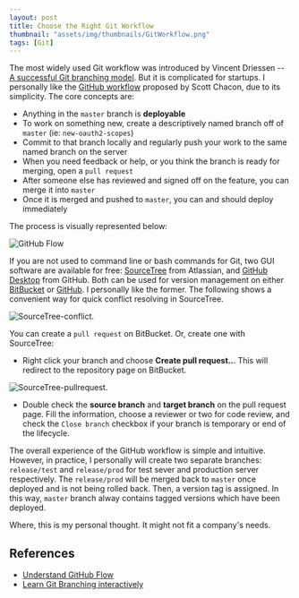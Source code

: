 ```yaml
---
layout: post
title: Choose the Right Git Workflow
thumbnail: "assets/img/thumbnails/GitWorkflow.png"
tags: [Git]
---
```


The most widely used Git workflow was introduced by Vincent Driessen -- [A successful Git branching model](https://nvie.com/posts/a-successful-git-branching-model/). But it is complicated for startups. I personally like the [GitHub workflow](http://scottchacon.com/2011/08/31/github-flow.html) proposed by Scott Chacon, due to its simplicity. The core concepts are:

- Anything in the `master` branch is **deployable**
- To work on something new, create a descriptively named branch off of `master` (ie: `new-oauth2-scopes`)
- Commit to that branch locally and regularly push your work to the same named branch on the server
- When you need feedback or help, or you think the branch is ready for merging, open a `pull request`
- After someone else has reviewed and signed off on the feature, you can merge it into `master`
- Once it is merged and pushed to `master`, you can and should deploy immediately

The process is visually represented below:

![GitHub Flow](../../../assets/img/thumbnails/GitWorkflow.png)

If you are not used to command line or bash commands for Git, two GUI software are available for free: [SourceTree](https://www.atlassian.com/software/sourcetree/overview/) from Atlassian, and [GitHub Desktop](https://desktop.github.com/) from GitHub. Both can be used for version management on either [BitBucket](https://bitbucket.org/) or [GitHub](https://github.com/). I personally like the former. The following shows a convenient way for quick conflict resolving in SourceTree.

![SourceTree-conflict](../../../assets/img/thumbnails/scourcetree-resolve-conflict.png).

You can create a `pull request` on BitBucket. Or, create one with SourceTree:

- Right click your branch and choose **Create pull request..**. This will redirect to the repository page on BitBucket.

![SourceTree-pullrequest](../../../assets/img/thumbnails/pull-request-with-SourceTree.png).

- Double check the **source branch** and **target branch** on the pull request page. Fill the information, choose a reviewer or two for code review, and check the `Close branch` checkbox if your branch is temporary or end of the lifecycle.

The overall experience of the GitHub workflow is simple and intuitive. However, in practice, I personally will create two separate branches: `release/test` and `release/prod` for test sever and production server respectively. The `release/prod` will be merged back to `master` once deployed and is not being rolled back. Then, a version tag is assigned. In this way, `master` branch alway contains tagged versions which have been deployed.

Where, this is my personal thought. It might not fit a company's needs.

## References

- [Understand GitHub Flow](https://guides.github.com/introduction/flow/index.html)
- [Learn Git Branching interactively](http://pcottle.github.io/learnGitBranching/)
